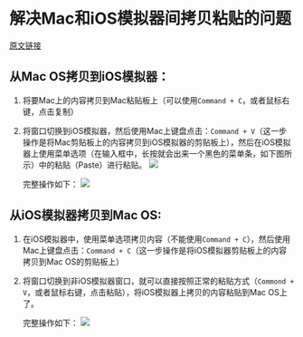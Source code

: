 # 解决Mac和iOS模拟器间拷贝粘贴的问题

[原文链接](https://www.jianshu.com/p/833b06b38692)

## 从Mac OS拷贝到iOS模拟器：

1. 将要Mac上的内容拷贝到Mac粘贴板上（可以使用`Command + C`，或者鼠标右键，点击复制）

2. 将窗口切换到iOS模拟器，然后使用Mac上键盘点击：`Command + V`（这一步操作是将Mac剪贴板上的内容拷贝到iOS模拟器的剪贴板上），然后在iOS模拟器上使用菜单选项（在输入框中，长按就会出来一个黑色的菜单条，如下图所示）中的粘贴（Paste）进行粘贴。
    ![](https://github.com/lightank/noteArticles/blob/master/Resource/Paste.png)
    
    完整操作如下：
    ![](https://github.com/lightank/noteArticles/blob/master/Resource/copy_Mac_to_Simulator.gif)

## 从iOS模拟器拷贝到Mac OS:

1. 在iOS模拟器中，使用菜单选项拷贝内容（不能使用`Command + C`），然后使用Mac上键盘点击：`Command + C`（这一步操作是将iOS模拟器剪贴板上的内容拷贝到Mac OS的剪贴板上）

2. 将窗口切换到非iOS模拟器窗口，就可以直接按照正常的粘贴方式（`Commond + V`，或者鼠标右键，点击粘贴），将iOS模拟器上拷贝的内容粘贴到Mac OS上了。

    完整操作如下：
    ![](https://github.com/lightank/noteArticles/blob/master/Resource/copy_Simulator_to_Mac.gif)